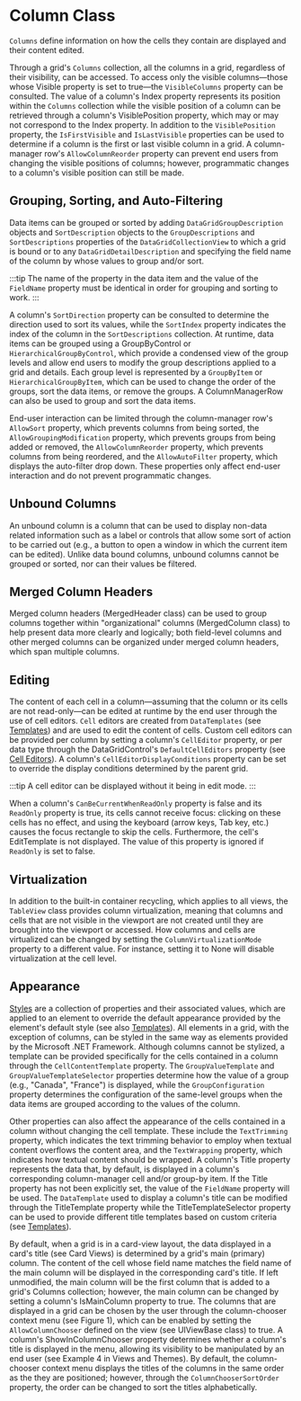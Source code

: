 # Column Class

`Columns` define information on how the cells they contain are displayed and their content edited.

Through a grid's `Columns` collection, all the columns in a grid, regardless of their visibility, can be accessed. To access only the visible columns—those whose Visible property is set to true—the `VisibleColumns` property can be consulted. The value of a column's Index property represents its position within the `Columns` collection while the visible position of a column can be retrieved through a column's VisiblePosition property, which may or may not correspond to the Index property. In addition to the `VisiblePosition` property, the `IsFirstVisible` and `IsLastVisible` properties can be used to determine if a column is the first or last visible column in a grid. A column-manager row's `AllowColumnReorder` property can prevent end users from changing the visible positions of columns; however, programmatic changes to a column's visible position can still be made.

## Grouping, Sorting, and Auto-Filtering
Data items can be grouped or sorted by adding `DataGridGroupDescription` objects and `SortDescription` objects to the `GroupDescriptions` and `SortDescriptions` properties of the `DataGridCollectionView` to which a grid is bound or to any `DataGridDetailDescription` and specifying the field name of the column by whose values to group and/or sort.  

:::tip
The name of the property in the data item and the value of the `FieldName` property must be identical in order for grouping and sorting to work.
:::

A column's `SortDirection` property can be consulted to determine the direction used to sort its values, while the `SortIndex` property indicates the index of the column in the `SortDescriptions` collection.
At runtime, data items can be grouped using a GroupByControl or `HierarchicalGroupByControl`, which provide a condensed view of the group levels and allow end users to modify the group descriptions applied to a grid and details. Each group level is represented by a `GroupByItem` or `HierarchicalGroupByItem`, which can be used to change the order of the groups, sort the data items, or remove the groups. A ColumnManagerRow can also be used to group and sort the data items.

End-user interaction can be limited through the column-manager row's `AllowSort` property, which prevents columns from being sorted, the `AllowGroupingModification` property, which prevents groups from being added or removed, the `AllowColumnReorder` property, which prevents columns from being reordered, and the `AllowAutoFilter` property, which displays the auto-filter drop down. These properties only affect end-user interaction and do not prevent programmatic changes. 

## Unbound Columns
An unbound column is a column that can be used to display non-data related information such as a label or controls that allow some sort of action to be carried out (e.g., a button to open a window in which the current item can be edited). Unlike data bound columns, unbound columns cannot be grouped or sorted, nor can their values be filtered.

## Merged Column Headers
Merged column headers (MergedHeader class) can be used to group columns together within "organizational" columns (MergedColumn class) to help present data more clearly and logically; both field-level columns and other merged columns can be organized under merged column headers, which span multiple columns.

## Editing
The content of each cell in a column—assuming that the column or its cells are not read-only—can be edited at runtime by the end user through the use of cell editors. `Cell` editors are created from `DataTemplates` (see [Templates](/datagrid/fundamentals/templates/templates)) and are used to edit the content of cells. Custom cell editors can be provided per column by setting a column's `CellEditor` property, or per data type through the DataGridControl's `DefaultCellEditors` property (see [Cell Editors](/datagrid/fundamentals/editing-validating/cell-editors)). A column's `CellEditorDisplayConditions` property can be set to override the display conditions determined by the parent grid. 

:::tip
A cell editor can be displayed without it being in edit mode.
:::

When a column's `CanBeCurrentWhenReadOnly` property is false and its `ReadOnly` property is true, its cells cannot receive focus: clicking on these cells has no effect, and using the keyboard (arrow keys, Tab key, etc.) causes the focus rectangle to skip the cells. Furthermore, the cell's EditTemplate is not displayed. The value of this property is ignored if `ReadOnly` is set to false.

## Virtualization
In addition to the built-in container recycling, which applies to all views, the `TableView` class provides column virtualization, meaning that columns and cells that are not visible in the viewport are not created until they are brought into the viewport or accessed. How columns and cells are virtualized can be changed by setting the `ColumnVirtualizationMode` property to a different value. For instance, setting it to None will disable virtualization at the cell level.

## Appearance
[Styles](/datagrid/fundamentals/styles/styles) are a collection of properties and their associated values, which are applied to an element to override the default appearance provided by the element's default style (see also [Templates](/datagrid/fundamentals/templates/templates)). All elements in a grid, with the exception of columns, can be styled in the same way as elements provided by the Microsoft .NET Framework. Although columns cannot be stylized, a template can be provided specifically for the cells contained in a column through the `CellContentTemplate` property.
The `GroupValueTemplate` and `GroupValueTemplateSelector` properties determine how the value of a group (e.g., "Canada", "France") is displayed, while the `GroupConfiguration` property determines the configuration of the same-level groups when the data items are grouped according to the values of the column.

Other properties can also affect the appearance of the cells contained in a column without changing the cell template. These include the `TextTrimming` property, which indicates the text trimming behavior to employ when textual content overflows the content area, and the `TextWrapping` property, which indicates how textual content should be wrapped.
A column's Title property represents the data that, by default, is displayed in a column's corresponding column-manager cell and/or group-by item. If the Title property has not been explicitly set, the value of the `FieldName` property will be used. The `DataTemplate` used to display a column's title can be modified through the TitleTemplate property while the TitleTemplateSelector property can be used to provide different title templates based on custom criteria (see [Templates](/datagrid/fundamentals/templates/templates)).

By default, when a grid is in a card-view layout, the data displayed in a card's title (see Card Views) is determined by a grid's main (primary) column. The content of the cell whose field name matches the field name of the main column will be displayed in the corresponding card's title. If left unmodified, the main column will be the first column that is added to a grid's Columns collection; however, the main column can be changed by setting a column's IsMainColumn property to true.
The columns that are displayed in a grid can be chosen by the user through the column-chooser context menu (see Figure 1), which can be enabled by setting the `AllowColumnChooser` defined on the view (see UIViewBase class) to true. A column's ShowInColumnChooser property determines whether a column's title is displayed in the menu, allowing its visibility to be manipulated by an end user (see Example 4 in Views and Themes). By default, the column-chooser context menu displays the titles of the columns in the same order as the they are positioned; however, through the `ColumnChooserSortOrder` property, the order can be changed to sort the titles alphabetically.

